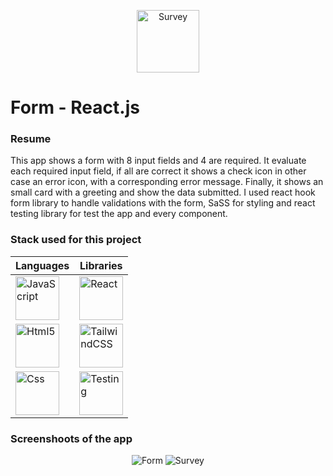 <p align="center" width="100%">
  <img src="https://res.cloudinary.com/dp3chx1yj/image/upload/v1670088343/Formulary/survey_rme5pq.png" alt="Survey" width="100px" heigth="100px" />
</p>


# Form - React.js

### Resume

This app shows a form with 8 input fields and 4 are required. It evaluate each required input field, if all are correct it shows a check icon in other case an error icon, with a corresponding error message. Finally, it shows an small card with a greeting and show the data submitted. I used react hook form library to handle validations with the form, SaSS for styling and react testing library for test the app and every component.

### Stack used for this project

| Languages  | Libraries |
| ------ | ------ |
| <img src="https://res.cloudinary.com/dp3chx1yj/image/upload/v1664324592/General%20data/javascript_kmrtc6.png" alt="JavaScript" width="70px" heigth="70px" />  | <img src="https://res.cloudinary.com/dp3chx1yj/image/upload/v1664324592/General%20data/react_cb0nfb.png" alt="React" width="70px" heigth="70px" />  |
| <img src="https://res.cloudinary.com/dp3chx1yj/image/upload/v1664324592/General%20data/html_pfowyr.png" alt="Html5" width="70px" heigth="70px" />  | <img src="https://res.cloudinary.com/dp3chx1yj/image/upload/v1664324592/General%20data/tailwind_l6eodf.png" alt="TailwindCSS" width="70px" heigth="70px" />  |
| <img src="https://res.cloudinary.com/dp3chx1yj/image/upload/v1664324592/General%20data/css_ol2bj6.png" alt="Css" width="70px" heigth="70px" />  | <img src="https://res.cloudinary.com/dp3chx1yj/image/upload/v1670086767/General%20data/react-testing-library_lntylq.png" alt="Testing" width="70px" heigth="70px" />  |


### Screenshoots of the app

<p align="center" width="100%">
  <img src="https://res.cloudinary.com/dp3chx1yj/image/upload/v1670085867/Formulary/form_obirfw.png" alt="Form" />
  <img src="https://res.cloudinary.com/dp3chx1yj/image/upload/v1670085762/Formulary/form-small-card_ylrp2y.png" alt="Survey" />
</p>
